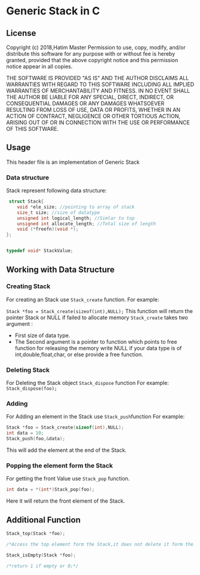 # Generic Stack in C

## License

Copyright (c) 2018,Hatim Master
Permission to use, copy, modify, and/or distribute this software
for any purpose with or without fee is hereby granted, provided
that the above copyright notice and this permission notice appear
in all copies.

THE SOFTWARE IS PROVIDED "AS IS" AND THE AUTHOR DISCLAIMS ALL
WARRANTIES WITH REGARD TO THIS SOFTWARE INCLUDING ALL IMPLIED
WARRANTIES OF MERCHANTABILITY AND FITNESS. IN NO EVENT SHALL THE
AUTHOR BE LIABLE FOR ANY SPECIAL, DIRECT, INDIRECT, OR
CONSEQUENTIAL DAMAGES OR ANY DAMAGES WHATSOEVER RESULTING FROM
LOSS OF USE, DATA OR PROFITS, WHETHER IN AN ACTION OF CONTRACT,
NEGLIGENCE OR OTHER TORTIOUS ACTION, ARISING OUT OF OR IN
CONNECTION WITH THE USE OR PERFORMANCE OF THIS SOFTWARE.


## Usage
This header file is an implementation of Generic Stack

### Data structure
Stack represent following data structure:
```c
 struct Stack{
	void *ele_size; //pointing to array of stack
	size_t size; //size of datatype
	unsigned int logical_length; //Simlar to top
	unsigned int allocate_length; //Total size of length
	void (*freefn)(void *);
};


typedef void* StackValue;
```
## Working with Data Structure

### Creating Stack
For creating an Stack use ```Stack_create``` function.
For example:

```Stack *foo = Stack_create(sizeof(int),NULL);```
This function will return the pointer Stack or NULL if failed to allocate memory
```Stack_create``` takes two argument :
* First size of data type.
* The Second argument is  a pointer to function which points to free function for
releasing the memory write NULL if your data type is of int,double,float,char, or else provide
a free function.

### Deleting Stack
For Deleting the Stack object ```Stack_dispose``` function
For example:
```Stack_dispose(foo);```

### Adding 
For Adding an element in the Stack use ```Stack_push```function
For example:
```c
Stack *foo = Stack_create(sizeof(int),NULL);
int data = 10;
Stack_push(foo,&data);
```
This will add the element at the end of the Stack.

### Popping the element form the Stack
For getting the front Value use ```Stack_pop``` function.
```c
int data = *(int*)Stack_pop(foo);
```
Here it will return the front element of the Stack.

## Additional Function

```c
Stack_top(Stack *foo);

/*Access the top element form the Stack,it does not delete it form the Stack*/

```
```c
Stack_isEmpty(Stack *foo);

/*return 1 if empty or 0;*/
```
